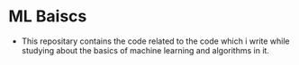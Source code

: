 # ML Baiscs  
* This repositary contains the code related to the code which i write while studying about the basics of machine learning and algorithms in it.
